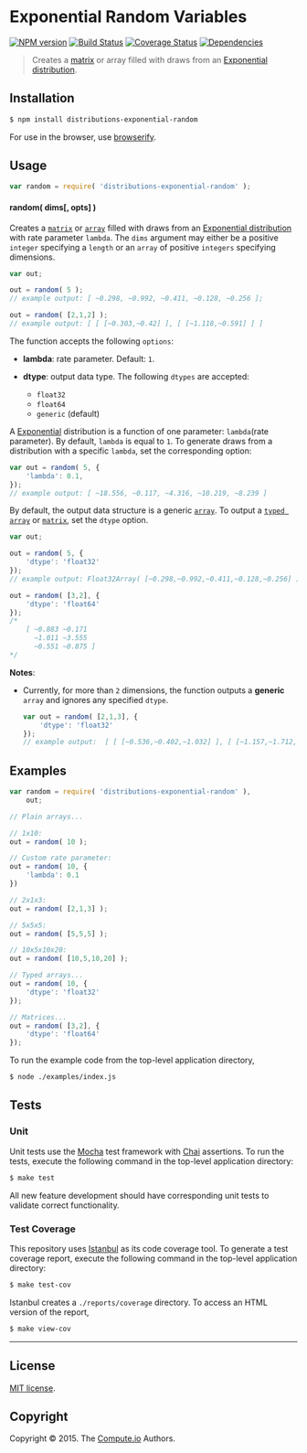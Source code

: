 Exponential Random Variables
===
[![NPM version][npm-image]][npm-url] [![Build Status][travis-image]][travis-url] [![Coverage Status][coveralls-image]][coveralls-url] [![Dependencies][dependencies-image]][dependencies-url]

> Creates a [matrix](https://github.com/dstructs/matrix) or array filled with draws from an [Exponential distribution](https://en.wikipedia.org/wiki/Exponential_distribution).


## Installation

``` bash
$ npm install distributions-exponential-random
```

For use in the browser, use [browserify](https://github.com/substack/node-browserify).


## Usage

``` javascript
var random = require( 'distributions-exponential-random' );
```

#### random( dims[, opts] )

Creates a [`matrix`](https://github.com/dstructs/matrix) or [`array`](https://developer.mozilla.org/en-US/docs/Web/JavaScript/Reference/Global_Objects/Array) filled with draws from an [Exponential distribution](https://en.wikipedia.org/wiki/Exponential_distribution) with rate parameter `lambda`. The `dims` argument may either be a positive `integer` specifying a `length` or an `array` of positive `integers` specifying dimensions.

``` javascript
var out;

out = random( 5 );
// example output: [ ~0.298, ~0.992, ~0.411, ~0.128, ~0.256 ];

out = random( [2,1,2] );
// example output: [ [ [~0.303,~0.42] ], [ [~1.118,~0.591] ] ]
```

The function accepts the following `options`:

*	__lambda__: rate parameter. Default: `1`.
*	__dtype__: output data type. The following `dtypes` are accepted:

	-	`float32`
	-	`float64`
	-	`generic` (default)


A [Exponential](https://en.wikipedia.org/wiki/Exponential_distribution) distribution is a function of one parameter: `lambda`(rate parameter). By default, `lambda` is equal to `1`. To generate draws from a distribution with a specific `lambda`, set the corresponding option:

``` javascript
var out = random( 5, {
	'lambda': 0.1,
});
// example output: [ ~18.556, ~0.117, ~4.316, ~10.219, ~8.239 ]
```

By default, the output data structure is a generic [`array`](https://developer.mozilla.org/en-US/docs/Web/JavaScript/Reference/Global_Objects/Array). To output a [`typed array`](https://developer.mozilla.org/en-US/docs/Web/JavaScript/Typed_arrays) or [`matrix`](https://github.com/dstructs/matrix), set the `dtype` option.

``` javascript
var out;

out = random( 5, {
	'dtype': 'float32'
});
// example output: Float32Array( [~0.298,~0.992,~0.411,~0.128,~0.256] );

out = random( [3,2], {
	'dtype': 'float64'
});
/*
	[ ~0.883 ~0.171
	  ~1.011 ~3.555
	  ~0.551 ~0.875 ]
*/
```

__Notes__:
*	Currently, for more than `2` dimensions, the function outputs a __generic__ `array` and ignores any specified `dtype`.

	``` javascript
	var out = random( [2,1,3], {
		'dtype': 'float32'
	});
	// example output:  [ [ [~0.536,~0.402,~1.032] ], [ [~1.157,~1.712,~1.974] ] ]
	```

## Examples

``` javascript
var random = require( 'distributions-exponential-random' ),
	out;

// Plain arrays...

// 1x10:
out = random( 10 );

// Custom rate parameter:
out = random( 10, {
	'lambda': 0.1
})

// 2x1x3:
out = random( [2,1,3] );

// 5x5x5:
out = random( [5,5,5] );

// 10x5x10x20:
out = random( [10,5,10,20] );

// Typed arrays...
out = random( 10, {
	'dtype': 'float32'
});

// Matrices...
out = random( [3,2], {
	'dtype': 'float64'
});
```

To run the example code from the top-level application directory,

``` bash
$ node ./examples/index.js
```


## Tests

### Unit

Unit tests use the [Mocha](http://mochajs.org/) test framework with [Chai](http://chaijs.com) assertions. To run the tests, execute the following command in the top-level application directory:

``` bash
$ make test
```

All new feature development should have corresponding unit tests to validate correct functionality.


### Test Coverage

This repository uses [Istanbul](https://github.com/gotwarlost/istanbul) as its code coverage tool. To generate a test coverage report, execute the following command in the top-level application directory:

``` bash
$ make test-cov
```

Istanbul creates a `./reports/coverage` directory. To access an HTML version of the report,

``` bash
$ make view-cov
```


---
## License

[MIT license](http://opensource.org/licenses/MIT).


## Copyright

Copyright &copy; 2015. The [Compute.io](https://github.com/compute-io) Authors.


[npm-image]: http://img.shields.io/npm/v/distributions-exponential-random.svg
[npm-url]: https://npmjs.org/package/distributions-exponential-random

[travis-image]: http://img.shields.io/travis/distributions-io/exponential-random/master.svg
[travis-url]: https://travis-ci.org/distributions-io/exponential-random

[coveralls-image]: https://img.shields.io/coveralls/distributions-io/exponential-random/master.svg
[coveralls-url]: https://coveralls.io/r/distributions-io/exponential-random?branch=master

[dependencies-image]: http://img.shields.io/david/distributions-io/exponential-random.svg
[dependencies-url]: https://david-dm.org/distributions-io/exponential-random

[dev-dependencies-image]: http://img.shields.io/david/dev/distributions-io/exponential-random.svg
[dev-dependencies-url]: https://david-dm.org/dev/distributions-io/exponential-random

[github-issues-image]: http://img.shields.io/github/issues/distributions-io/exponential-random.svg
[github-issues-url]: https://github.com/distributions-io/exponential-random/issues
